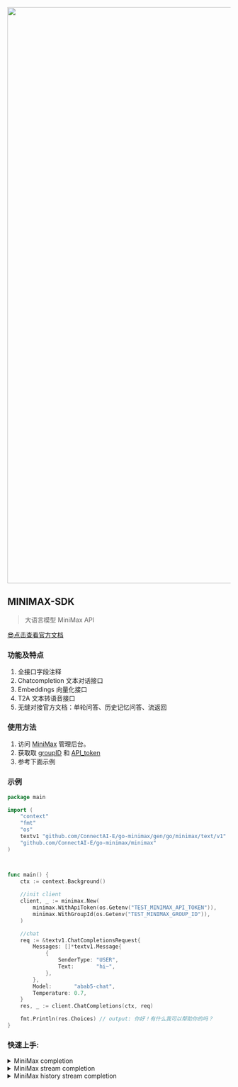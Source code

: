 

<p align='center'>
    <img src='https://github.com/ConnectAI-E/go-minimax/assets/50035229/c87ca385-f9a6-4f81-a0a9-67828af63334' alt='' width='1300'/>
</p>

## MINIMAX-SDK
> 大语言模型 MiniMax API

[😎点击查看官方文档](https://www.yuque.com/minimax/api)

### 功能及特点

1. 全接口字段注释
2. Chatcompletion 文本对话接口
3. Embeddings 向量化接口
4. T2A 文本转语音接口
5. 无缝对接官方文档：单轮问答、历史记忆问答、流返回

### 使用方法

1. 访问 [MiniMax](https://api.minimax.chat/document/guides/example) 管理后台。
2. 获取取 [groupID](https://api.minimax.chat/basic-information) 和 [API_token](https://api.minimax.chat/basic-information/interface-key)
3. 参考下面示例

### 示例

```go
package main

import (
	"context"
	"fmt"
	"os"
	textv1 "github.com/ConnectAI-E/go-minimax/gen/go/minimax/text/v1"
	"github.com/ConnectAI-E/go-minimax/minimax"
)



func main() {
	ctx := context.Background()
	
	//init client
	client, _ := minimax.New(
		minimax.WithApiToken(os.Getenv("TEST_MINIMAX_API_TOKEN")),
		minimax.WithGroupId(os.Getenv("TEST_MINIMAX_GROUP_ID")),
	)

	//chat
	req := &textv1.ChatCompletionsRequest{
		Messages: []*textv1.Message{
			{
				SenderType: "USER",
				Text:       "hi~",
			},
		},
		Model:       "abab5-chat",
		Temperature: 0.7,
	}
	res, _ := client.ChatCompletions(ctx, req)

	fmt.Println(res.Choices) // output: 你好！有什么我可以帮助你的吗？
}

```


### 快速上手:

<details>
<summary>MiniMax completion</summary>

```go
package main

import (
	"context"
	"fmt"
	"os"
	textv1 "github.com/ConnectAI-E/go-minimax/gen/go/minimax/text/v1"
	"github.com/ConnectAI-E/go-minimax/minimax"
)



func main() {
	ctx := context.Background()
	
	//init client
	client, _ := minimax.New(
		minimax.WithApiToken(os.Getenv("TEST_MINIMAX_API_TOKEN")),
		minimax.WithGroupId(os.Getenv("TEST_MINIMAX_GROUP_ID")),
	)

	//chat
	req := &textv1.ChatCompletionsRequest{
		Messages: []*textv1.Message{
			{
				SenderType: "USER",
				Text:       "hi~",
			},
		},
		Model:       "abab5-chat",
		Temperature: 0.7,
	}
	res, _ := client.ChatCompletions(ctx, req)

	fmt.Println(res.Choices) // output: 你好！有什么我可以帮助你的吗？
}
```
</details>


<details>
<summary>MiniMax stream completion</summary>

```go
package main

import (
	"context"
	"errors"
	"fmt"
	textv1 "github.com/ConnectAI-E/go-minimax/gen/go/minimax/text/v1"
	"github.com/ConnectAI-E/go-minimax/minimax"
	"io"
	"os"
)



func main() {
	ctx := context.Background()
	
	//init client
	client, _ := minimax.New(
		minimax.WithApiToken(os.Getenv("TEST_MINIMAX_API_TOKEN")),
		minimax.WithGroupId(os.Getenv("TEST_MINIMAX_GROUP_ID")),
	)

	//chat
	req := &textv1.ChatCompletionsRequest{
		Messages: []*textv1.Message{
			{
				SenderType: "USER",
				Text:       "hi~",
			},
		},
		Model:       "abab5-chat",
		Temperature: 0.7,
	}

	stream, _ := client.ChatCompletionStream(ctx, req)
	defer stream.CloseSend()
	for {
		response, err := stream.Recv()
		if errors.Is(err, io.EOF) {
			break
		}
		if err != nil {
			fmt.Println(err)
			break
		}
		fmt.Printf(response.Choices[0].Delta + "\n") //嗨！有什么我可以帮助您的吗？
	}
}


```
</details>


<details>
<summary>MiniMax history stream completion</summary>

```go
package main

import (
	"context"
	"errors"
	"fmt"
	textv1 "github.com/ConnectAI-E/go-minimax/gen/go/minimax/text/v1"
	"github.com/ConnectAI-E/go-minimax/minimax"
	"io"
	"os"
)



func main() {
	ctx := context.Background()
	
	//init client
	client, _ := minimax.New(
		minimax.WithApiToken(os.Getenv("TEST_MINIMAX_API_TOKEN")),
		minimax.WithGroupId(os.Getenv("TEST_MINIMAX_GROUP_ID")),
	)
	
	//chat
	req := &textv1.ChatCompletionsRequest{
		Messages: []*textv1.Message{
			{
			    "sender_type": "USER",
			    "text": "路卡，今天在干什么呢？"
			},
			{
			    "sender_type": "BOT",
			    "text": "我今天在家里复习功课，准备期末考试呢！"
			},
			{
			    "sender_type": "USER",
			    "text": "期末考试怎么样，有把握吗？"
			}
		},
		Model:       "abab5-chat",
		Temperature: 0.7,
	}

	stream, _ := client.ChatCompletionStream(ctx, req)
	defer stream.CloseSend()
	for {
		response, err := stream.Recv()
		if errors.Is(err, io.EOF) {
			break
		}
		if err != nil {
			fmt.Println(err)
			break
		}
		fmt.Printf(response.Choices[0].Delta + "\n") //放轻松，一切尽在掌握中
	}
}

```
</details>
